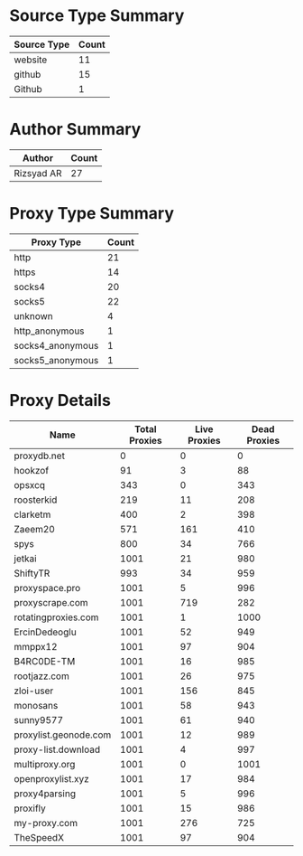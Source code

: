 # Source Type Summary

| Source Type | Count |
|-------------|-------|
| website | 11 |
| github | 15 |
| Github | 1 |


# Author Summary

| Author | Count |
|--------|-------|
| Rizsyad AR | 27 |


# Proxy Type Summary

| Proxy Type | Count |
|------------|-------|
| http | 21 |
| https | 14 |
| socks4 | 20 |
| socks5 | 22 |
| unknown | 4 |
| http_anonymous | 1 |
| socks4_anonymous | 1 |
| socks5_anonymous | 1 |


# Proxy Details

| Name | Total Proxies | Live Proxies | Dead Proxies |
|------|---------------|--------------|---------------|
| proxydb.net | 0 | 0 | 0 |
| hookzof | 91 | 3 | 88 |
| opsxcq | 343 | 0 | 343 |
| roosterkid | 219 | 11 | 208 |
| clarketm | 400 | 2 | 398 |
| Zaeem20 | 571 | 161 | 410 |
| spys | 800 | 34 | 766 |
| jetkai | 1001 | 21 | 980 |
| ShiftyTR | 993 | 34 | 959 |
| proxyspace.pro | 1001 | 5 | 996 |
| proxyscrape.com | 1001 | 719 | 282 |
| rotatingproxies.com | 1001 | 1 | 1000 |
| ErcinDedeoglu | 1001 | 52 | 949 |
| mmppx12 | 1001 | 97 | 904 |
| B4RC0DE-TM | 1001 | 16 | 985 |
| rootjazz.com | 1001 | 26 | 975 |
| zloi-user | 1001 | 156 | 845 |
| monosans | 1001 | 58 | 943 |
| sunny9577 | 1001 | 61 | 940 |
| proxylist.geonode.com | 1001 | 12 | 989 |
| proxy-list.download | 1001 | 4 | 997 |
| multiproxy.org | 1001 | 0 | 1001 |
| openproxylist.xyz | 1001 | 17 | 984 |
| proxy4parsing | 1001 | 5 | 996 |
| proxifly | 1001 | 15 | 986 |
| my-proxy.com | 1001 | 276 | 725 |
| TheSpeedX | 1001 | 97 | 904 |
